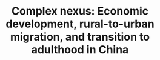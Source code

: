 ---
title: "Complex nexus: Economic development, rural-to-urban migration, and transition to adulthood in China"
layout: single
categories:
  - Publication
tags:
  - Life Course
  - Migration
  - China
  - Latent Class Analysis
last_modified_at: 2024-09-02
---